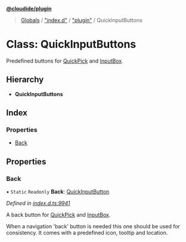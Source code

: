 **[@cloudide/plugin](../README.md)**

> [Globals](../README.md) / ["index.d"](../modules/_index_d_.md) / ["plugin"](../modules/_index_d_._plugin_.md) / QuickInputButtons

# Class: QuickInputButtons

Predefined buttons for [QuickPick](#QuickPick) and [InputBox](#InputBox).

## Hierarchy

* **QuickInputButtons**

## Index

### Properties

* [Back](_index_d_._plugin_.quickinputbuttons.md#back)

## Properties

### Back

▪ `Static` `Readonly` **Back**: [QuickInputButton](../interfaces/_index_d_._plugin_.quickinputbutton.md)

*Defined in [index.d.ts:9941](https://github.com/shuyaqian/cloudide-plugin-api/blob/57a3a2a/index.d.ts#L9941)*

A back button for [QuickPick](#QuickPick) and [InputBox](#InputBox).

When a navigation 'back' button is needed this one should be used for consistency.
It comes with a predefined icon, tooltip and location.
